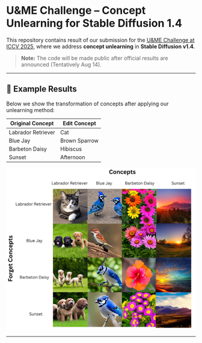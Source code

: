 # U&ME Challenge – Concept Unlearning for Stable Diffusion 1.4

This repository contains result of our submission for the [U&ME Challenge at ICCV 2025](https://sites.google.com/view/u-and-me-workshop/), where we address **concept unlearning** in **Stable Diffusion v1.4**.

> **Note:** The code will be made public after official results are announced (Tentatively Aug 14).

---

## 🔄 Example Results
Below we show the transformation of concepts after applying our unlearning method:

| **Original Concept**       | **Edit Concept** |
|----------------------------|-----------------------------------|
| Labrador Retriever         | Cat                              |
| Blue Jay                   | Brown Sparrow                    |
| Barbeton Daisy             | Hibiscus                         |
| Sunset                     | Afternoon                        |

![Concept Unlearning Examples](forget_concept_concept_table.png)

---